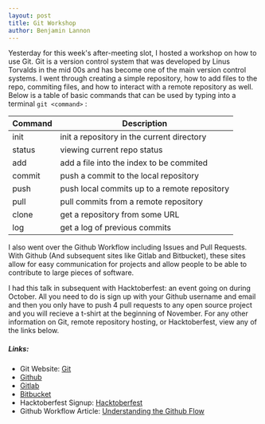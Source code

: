 ```yaml
---
layout: post
title: Git Workshop
author: Benjamin Lannon
---
```


Yesterday for this week's after-meeting slot, I hosted a workshop on how to use
Git. Git is a version control system that was developed by Linus Torvalds in the
mid 00s and has become one of the main version control systems. I went through
creating a simple repository, how to add files to the repo, commiting files, and
how to interact with a remote repository as well. Below is a table of basic
commands that can be used by typing into a terminal `git <command>` :

| Command | Description 				                 |
|---------|----------------------------------------------|
| init    | init a repository in the current directory   |
| status  | viewing current repo status 			     |
| add     | add a file into the index to be commited     |
| commit  | push a commit to the local repository        |
| push    | push local commits up to a remote repository |
| pull 	  | pull commits from a remote repository 		 |
| clone   | get a repository from some URL 				 |
| log  	  | get a log of previous commits 				 |

I also went over the Github Workflow including Issues and Pull Requests. With
Github (And subsequent sites like Gitlab and Bitbucket), these sites allow for
easy communication for projects and allow people to be able to contribute to
large pieces of software.

I had this talk in subsequent with Hacktoberfest: an event going on during
October. All you need to do is sign up with your Github username and email
and then you only have to push 4 pull requests to any open source project
and you will recieve a t-shirt at the beginning of November. For any other
information on Git, remote repository hosting, or Hacktoberfest, view any
of the links below.

##### Links:

- Git Website: [Git](https://git-scm.com/)
- [Github](https://github.com/)
- [Gitlab](https://about.gitlab.com/)
- [Bitbucket](https://bitbucket.org/)
- Hacktoberfest Signup: [Hacktoberfest](https://hacktoberfest.digitalocean.com/)
- Github Workflow Article: [Understanding the Github Flow](https://guides.github.com/introduction/flow/)
